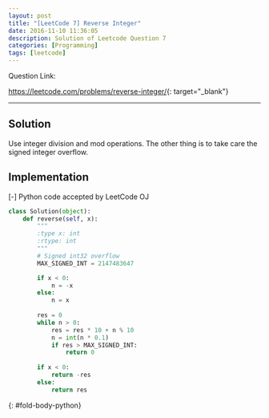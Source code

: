 ```yaml
---
layout: post
title: "[LeetCode 7] Reverse Integer"
date: 2016-11-10 11:36:05
description: Solution of Leetcode Question 7
categories: [Programming]
tags: [leetcode]
---
```


Question Link:

<https://leetcode.com/problems/reverse-integer/>{: target="_blank"}

---

## Solution

Use integer division and mod operations.
The other thing is to take care the signed integer overflow.
 
## Implementation

<div class="code-title">
<span class="code-fold" id="fold-btn-python" onclick="$use('fold-body-python', 'fold-btn-python')">[-]</span>
Python code accepted by LeetCode OJ
</div>

~~~ python
class Solution(object):
    def reverse(self, x):
        """
        :type x: int
        :rtype: int
        """
        # Signed int32 overflow
        MAX_SIGNED_INT = 2147483647

        if x < 0:
            n = -x
        else:
            n = x
        
        res = 0
        while n > 0:
            res = res * 10 + n % 10
            n = int(n * 0.1)
            if res > MAX_SIGNED_INT:
                return 0
                
        if x < 0:
            return -res
        else:
            return res
~~~
{: #fold-body-python}


